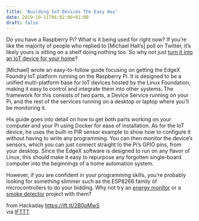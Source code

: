 ```yaml
---
title: 'Building IoT Devices The Easy Way'
date: 2019-10-11T06:02:00+01:00
draft: false
---
```


Do you have a Raspberry Pi? What is it being used for right now? If you’re like the majority of people who replied to \[Michael Hall’s\] poll on Twitter, it’s likely yours is sitting on a shelf doing nothing too. So why not just [turn it into an IoT device for your home](https://mhall119.com/blog/turn-your-raspberrypi-into-an-smart-iot-device-no-coding-required/)?

\[Michael\] wrote an easy-to-follow guide focusing on getting the EdgeX Foundry IoT platform running on the Raspberry Pi. It is designed to be a unified multi-platform base for IoT devices hosted by the Linux Foundation, making it easy to control and integrate them into other systems. The framework for this consists of two parts, a Device Service running on your Pi, and the rest of the services running on a desktop or laptop where you’ll be monitoring it.

His guide goes into detail on how to get both parts working on your computer and your Pi using Docker for ease of installation. As for the IoT device, he uses the built-in PIR sensor example to show how to configure it without having to write any programming. You can then monitor the device’s sensors, which you can just connect straight to the Pi’s GPIO pins, from your desktop. Since the EdgeX software is designed to run on any flavor of Linux, this should make it easy to repurpose any forgotten single-board computer into the beginnings of a home automation system.

However, if you are confident in your programming skills, you’re probably looking for something slimmer such as the ESP8266 family of microcontrollers to do your bidding. Why not try an [energy monitor](https://hackaday.com/2019/07/27/building-a-safe-esp32-home-energy-monitor/) or a [smoke detector](https://hackaday.com/2019/07/26/building-a-smarter-smoke-alarm-with-the-esp8266/) project with them?

  
  
from Hackaday https://ift.tt/2B0pMwS  
via [IFTTT](https://ifttt.com/?ref=da&site=blogger)